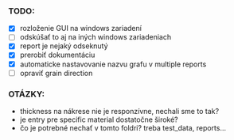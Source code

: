 ### TODO:
- [x] rozloženie GUI na windows zariadení
- [ ] odskúšať to aj na iných windows zariadeniach
- [x] report je nejaký odseknutý
- [x] prerobiť dokumentáciu
- [x] automaticke nastavovanie nazvu grafu v multiple reports
- [ ] opraviť grain direction

### OTÁZKY:
- thickness na nákrese nie je responzívne, nechali sme to tak?
- je entry pre specific material dostatočne široké?
- čo je potrebné nechať v tomto foldri? treba test_data, reports...
